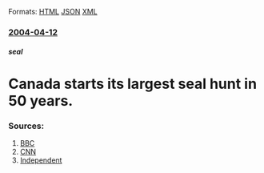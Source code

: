 
Formats: [HTML](/news/2004/04/12/canada-starts-its-largest-seal-hunt-in-50-years.html)  [JSON](/news/2004/04/12/canada-starts-its-largest-seal-hunt-in-50-years.json)  [XML](/news/2004/04/12/canada-starts-its-largest-seal-hunt-in-50-years.xml)  

### [2004-04-12](/news/2004/04/12/index.md)

##### seal
#  Canada starts its largest seal hunt in 50 years. 




### Sources:

1. [BBC](http://news.bbc.co.uk/2/hi/americas/3618901.stm)
2. [CNN](http://edition.cnn.com/2004/WORLD/americas/04/12/newfoundland.seals/)
3. [Independent](http://news.independent.co.uk/world/americas/story.jsp?story=510729)
